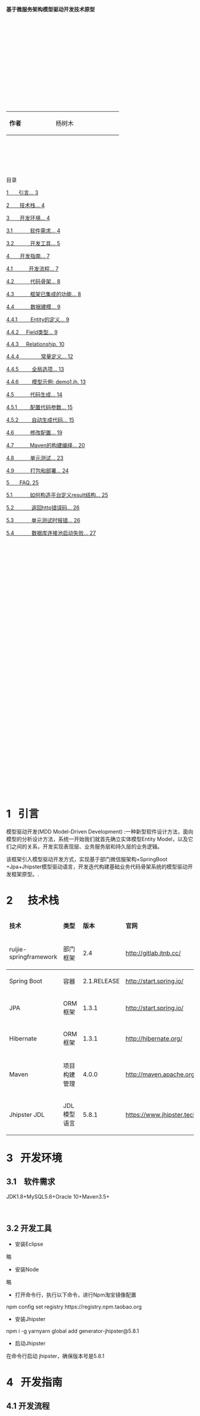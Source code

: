 <html xmlns=http://www.w3.org/1999/xhtml>
<head>   
<meta http-equiv=Content-Type content="text/html;charset=utf-8">

</meta>
</head>

<body>
<p>&nbsp;</p>

<p><strong>&nbsp;</strong></p>
<p><strong>&nbsp;</strong></p>
<p><strong>&nbsp;</strong></p>
<p><strong>&nbsp;</strong></p>
<p><strong>基于微服务架构模型驱动开发技术原型</strong></p>
<p><strong>&nbsp;</strong></p>
<p><strong>&nbsp;</strong></p>
<p><strong>&nbsp;</strong></p>
<p><strong>&nbsp;</strong></p>
<p><strong>&nbsp;</strong></p>
<p><strong>&nbsp;</strong></p>
<p><strong>&nbsp;</strong></p>
<p>&nbsp;</p>
<table>
<tbody>
<tr>
<td width="109">
<p><strong>作者</strong></p>
</td>
<td width="162">
<p>杨树木</p>
</td>
</tr>
</tbody>
</table>
<p>&nbsp;</p>
<p>&nbsp;</p>
<p>&nbsp;</p>
<p>目录</p>
<p><a href="#_Toc5487044">1&nbsp;&nbsp;&nbsp;&nbsp;&nbsp;&nbsp; 引言... 3</a></p>
<p><a href="#_Toc5487045">2&nbsp;&nbsp;&nbsp;&nbsp;&nbsp;&nbsp; 技术栈... 4</a></p>
<p><a href="#_Toc5487046">3&nbsp;&nbsp;&nbsp;&nbsp;&nbsp;&nbsp; 开发环境... 4</a></p>
<p><a href="#_Toc5487047">3.1&nbsp;&nbsp;&nbsp;&nbsp;&nbsp;&nbsp;&nbsp;&nbsp;&nbsp;&nbsp;&nbsp; 软件需求... 4</a></p>
<p><a href="#_Toc5487048">3.2&nbsp;&nbsp;&nbsp;&nbsp;&nbsp;&nbsp;&nbsp;&nbsp;&nbsp;&nbsp; 开发工具... 5</a></p>
<p><a href="#_Toc5487049">4&nbsp;&nbsp;&nbsp;&nbsp;&nbsp;&nbsp; 开发指南... 7</a></p>
<p><a href="#_Toc5487050">4.1&nbsp;&nbsp;&nbsp;&nbsp;&nbsp;&nbsp;&nbsp;&nbsp;&nbsp;&nbsp; 开发流程... 7</a></p>
<p><a href="#_Toc5487051">4.2&nbsp;&nbsp;&nbsp;&nbsp;&nbsp;&nbsp;&nbsp;&nbsp;&nbsp;&nbsp; 代码骨架... 8</a></p>
<p><a href="#_Toc5487052">4.3&nbsp;&nbsp;&nbsp;&nbsp;&nbsp;&nbsp;&nbsp;&nbsp;&nbsp;&nbsp; 框架已集成的功能... 8</a></p>
<p><a href="#_Toc5487053">4.4&nbsp;&nbsp;&nbsp;&nbsp;&nbsp;&nbsp;&nbsp;&nbsp;&nbsp;&nbsp; 数据建模... 9</a></p>
<p><a href="#_Toc5487054">4.4.1&nbsp;&nbsp;&nbsp;&nbsp;&nbsp;&nbsp;&nbsp;&nbsp; Entity的定义... 9</a></p>
<p><a href="#_Toc5487055">4.4.2&nbsp;&nbsp;&nbsp;&nbsp; Field类型... 9</a></p>
<p><a href="#_Toc5487056">4.4.3&nbsp;&nbsp;&nbsp;&nbsp; Relationship. 10</a></p>
<p><a href="#_Toc5487057">4.4.4&nbsp;&nbsp;&nbsp;&nbsp;&nbsp;&nbsp;&nbsp;&nbsp;&nbsp;&nbsp;&nbsp;&nbsp;&nbsp;&nbsp; 常量定义... 12</a></p>
<p><a href="#_Toc5487058">4.4.5&nbsp;&nbsp;&nbsp;&nbsp;&nbsp;&nbsp;&nbsp;&nbsp; 全局选项... 13</a></p>
<p><a href="#_Toc5487059">4.4.6&nbsp;&nbsp;&nbsp;&nbsp;&nbsp;&nbsp;&nbsp;&nbsp; 模型示例: demo1.jh. 13</a></p>
<p><a href="#_Toc5487060">4.5&nbsp;&nbsp;&nbsp;&nbsp;&nbsp;&nbsp;&nbsp;&nbsp;&nbsp;&nbsp; 代码生成... 14</a></p>
<p><a href="#_Toc5487061">4.5.1&nbsp;&nbsp;&nbsp;&nbsp;&nbsp;&nbsp;&nbsp;&nbsp; 配置代码参数... 15</a></p>
<p><a href="#_Toc5487062">4.5.2&nbsp;&nbsp;&nbsp;&nbsp;&nbsp;&nbsp;&nbsp;&nbsp; 自动生成代码... 15</a></p>
<p><a href="#_Toc5487063">4.6&nbsp;&nbsp;&nbsp;&nbsp;&nbsp;&nbsp;&nbsp;&nbsp;&nbsp;&nbsp; 修改配置... 19</a></p>
<p><a href="#_Toc5487064">4.7&nbsp;&nbsp;&nbsp;&nbsp;&nbsp;&nbsp;&nbsp;&nbsp;&nbsp;&nbsp; Maven的构建编绎... 20</a></p>
<p><a href="#_Toc5487065">4.8&nbsp;&nbsp;&nbsp;&nbsp;&nbsp;&nbsp;&nbsp;&nbsp;&nbsp;&nbsp; 单元测试... 23</a></p>
<p><a href="#_Toc5487066">4.9&nbsp;&nbsp;&nbsp;&nbsp;&nbsp;&nbsp;&nbsp;&nbsp;&nbsp;&nbsp; 打包和部署... 24</a></p>
<p><a href="#_Toc5487067">5&nbsp;&nbsp;&nbsp;&nbsp;&nbsp;&nbsp; FAQ. 25</a></p>
<p><a href="#_Toc5487068">5.1&nbsp;&nbsp;&nbsp;&nbsp;&nbsp;&nbsp;&nbsp;&nbsp;&nbsp;&nbsp;&nbsp; 如何构造平台定义result结构... 25</a></p>
<p><a href="#_Toc5487069">5.2&nbsp;&nbsp;&nbsp;&nbsp;&nbsp;&nbsp;&nbsp;&nbsp;&nbsp;&nbsp;&nbsp; 返回http错误码... 26</a></p>
<p><a href="#_Toc5487070">5.3&nbsp;&nbsp;&nbsp;&nbsp;&nbsp;&nbsp;&nbsp;&nbsp;&nbsp;&nbsp;&nbsp; 单元测试时报错... 26</a></p>
<p><a href="#_Toc5487071">5.4&nbsp;&nbsp;&nbsp;&nbsp;&nbsp;&nbsp;&nbsp;&nbsp;&nbsp;&nbsp;&nbsp; 数据库连接池启动失败... 27</a></p>
<p><strong>&nbsp;</strong></p>
<p><strong>&nbsp;</strong></p>
<p><strong>&nbsp;</strong></p>
<p><strong>&nbsp;</strong></p>
<p><strong>&nbsp;</strong></p>
<p>&nbsp;</p>
<p>&nbsp;</p>
<p>&nbsp;</p>
<p>&nbsp;</p>
<p>&nbsp;</p>
<p>&nbsp;</p>
<p>&nbsp;</p>
<p>&nbsp;</p>
<p>&nbsp;</p>
<p>&nbsp;</p>
<p>&nbsp;</p>
<p>&nbsp;</p>
<p>&nbsp;</p>
<p>&nbsp;</p>
<p>&nbsp;</p>
<p>&nbsp;</p>
<p>&nbsp;</p>
<h1><a name="_Toc5487044"></a>1&nbsp;&nbsp; 引言</h1>
<p>模型驱动开发(MDD Model-Driven Development) :一种新型软件设计方法，面向模型的分析设计方法，系统一开始我们就首先确立实体模型Entity Model，以及它们之间的关系，开发实现表现层、业务服务层和持久层的业务逻辑。</p>
<p>该框架引入模型驱动开发方式，实现基于部门微信服架构+SpringBoot +Jpa+Jhipster模型驱动语言，开发迭代构建基础业务代码骨架系统的模型驱动开发框架原型。.</p>
<h1><a name="_Toc5487045"></a>2&nbsp;&nbsp;&nbsp;&nbsp;&nbsp; 技术栈</h1>
<table width="671">
<thead>
<tr>
<td width="151">
<p><strong>技术</strong></p>
</td>
<td>
<p><strong>类型</strong></p>
</td>
<td>
<p><strong>版本</strong></p>
</td>
<td>
<p><strong>官网</strong></p>
</td>
</tr>
<tr>
<td width="151">
<p>ruijie-springframework</p>
</td>
<td>
<p>部门框架</p>
</td>
<td>
<p>2.4</p>
</td>
<td>
<p><a href="http://start.spring.io/">http://gitlab.itnb.cc/</a></p>
</td>
</tr>
</thead>
<tbody>
<tr>
<td width="151">
<p>Spring Boot</p>
</td>
<td>
<p>容器</p>
</td>
<td>
<p>2.1.RELEASE</p>
</td>
<td>
<p><a href="http://start.spring.io/">http://start.spring.io/</a></p>
</td>
</tr>
<tr>
<td width="151">
<p>JPA</p>
</td>
<td>
<p>ORM框架</p>
</td>
<td>
<p>1.3.1</p>
</td>
<td>
<p><a href="http://start.spring.io/">http://start.spring.io/</a></p>
</td>
</tr>
<tr>
<td width="151">
<p>Hibernate</p>
</td>
<td>
<p>ORM框架</p>
</td>
<td>
<p>1.3.1</p>
</td>
<td>
<p><a href="http://hibernate.org/">http://hibernate.org/</a></p>
</td>
</tr>
<tr>
<td width="151">
<p>Maven</p>
</td>
<td>
<p>项目构建管理</p>
</td>
<td>
<p>4.0.0</p>
</td>
<td>
<p><a href="http://maven.apache.org/">http://maven.apache.org</a></p>
</td>
</tr>
<tr>
<td width="151">
<p>Jhipster JDL</p>
</td>
<td>
<p>JDL模型语言</p>
</td>
<td>
<p>5.8.1</p>
</td>
<td>
<p><a href="https://www.jhipster.tech/">https://www.jhipster.tech/</a></p>
</td>
</tr>
</tbody>
</table>
<h1><a name="_Toc5487046"></a>3&nbsp;&nbsp; 开发环境</h1>
<h2><a name="_Toc5487047"></a>3.1&nbsp;&nbsp;&nbsp; 软件需求</h2>
<p>JDK1.8+MySQL5.6+Oracle 10+Maven3.5+</p>
<p>&nbsp;</p>
<h2><a name="_Toc5487048"></a><a name="_Toc480875847"></a><a name="_Toc467684223"></a>3.2 开发工具</h2>
<ul>
<li>安装Eclipse</li>
</ul>
<p>略</p>
<ul>
<li>安装Node</li>
</ul>
<p>略</p>
<ul>
<li>打开命令行，执行以下命令，进行Npm淘宝镜像配置</li>
</ul>
<p>npm config set registry https://registry.npm.taobao.org</p>
<ul>
<li>安装Jhipster</li>
</ul>
<p>npm i -g yarnyarn global add generator-jhipster@5.8.1</p>
<ul>
<li>启动Jhipster</li>
</ul>
<p>在命令行启动 jhipster，确保版本号是5.8.1</p>
<h1><a name="_Toc5487049"></a>4&nbsp;&nbsp; 开发指南</h1>
<h2><a name="_Toc5487050"></a>4.1 开发流程</h2>
<p>&nbsp;</p>
<p>&nbsp;&nbsp;&nbsp; 微服务平台除了引入成熟的技术栈，同时也将目前微服务社区的模型驱动代码生成方案引入到项目中，提高开发效率，降低开发成本，同时减轻开发人员的重复工作。上图中蓝色的部分是可以按照平台开发的指引自动构建完成。</p>
<ol>
<li>代码骨架：基于Spring Boot的单体服务架构</li>
<li>数据建模：基于JDL语法，模型驱动开发</li>
<li>生成代码：应用建模文件，生成SSH的业务代码</li>
<li>修改配置：针对不同的环境修改配置文件，连接基础服务</li>
<li>CRUD测试：使用Junit单元测试测试所有的接口</li>
<li>业务开发：在上述工作完成的基础上，开发人员可以着手开始业务开发</li>
<li>单元测试：业务开发的同时通过单元测试可以本地完成功能测试</li>
<li>打包部署：平台提供基于maven Jar打包部署方案</li>
</ol>
<p>对于1-6的步骤，可以通过模型驱动指引快速的得到一个包含所有领域对象CRUD功能、包括单元测试在内的代码。</p>
<h2><a name="_Toc5487051"></a>4.2 代码骨架</h2>
<p>微服务骨架的生成依赖于generator-jhipster，下载骨架地址</p>
<p>部门gitlab: 地址：<a href="http://gitlab.itnb.cc/">http://gitlab.itnb.cc/</a></p>
<p>实际项目直接修改将骨架的项目名和包名为实际的项目,可以批量替换骨架的appdemo名称为实际项目名称即可.</p>
<h2><a name="_Toc5487052"></a><a name="_Toc5301284"></a>4.3 框架已集成的功能</h2>
<p>微服务模型驱动骨架已完成功能集成如下:</p>
<ul>
<li>支持模型JDL建模,自动构造生成业务逻辑代码</li>
<li>支持集成部门功能组件ruijie-springframework,单点登陆验证,微服务网关注册等</li>
<li>支持数据基础操作增删改查询CRUD</li>
<li>支持单元测试CRUD</li>
<li>支持数据业务层标准接口实现定义,数据分层</li>
<li>接口数据DTO封装</li>
<li>支持数据分页查询</li>
<li>支持标准Http状态返回码</li>
<li>支持部门Result结构自己定义返回</li>
</ul>
<h2><a name="_Toc5487053"></a>4.4 数据建模</h2>
<p>业务建模是骨架开发基础，以下描述一个数据模型建型具体过程相关开发过程.</p>
<h3><a name="_Toc5487054"></a>4.4.1&nbsp; Entity的定义</h3>
<p>entity &lt;entity name&gt; {</p>
<p>&nbsp; &lt;field name&gt; &lt;type&gt; [&lt;validation&gt;*]</p>
<p>}</p>
<p>&nbsp;&nbsp;&nbsp; &lt;entity name&gt;&nbsp; 是指 Entity 的名称</p>
<p>&nbsp;&nbsp;&nbsp; &lt;field name&gt;&nbsp; 是指字段的名称</p>
<p>&nbsp;&nbsp;&nbsp; &lt;type&gt; 是指JHipster支持的字段类型</p>
<p>&nbsp;&nbsp;&nbsp; &lt;validation&gt; 字段的校验规范，可选输入。</p>
<ul>
<li>一个简单的示例</li>
</ul>
<p>entity D {</p>
<p>&nbsp; lastname String required,</p>
<p>&nbsp; firstname String required,</p>
<p>&nbsp; address String required maxlength(100),</p>
<p>&nbsp; age Integer required min(18)</p>
<p>}</p>
<h3><a name="_Toc5487055"></a>4.4.2&nbsp;&nbsp;&nbsp;&nbsp; Field类型</h3>
<p>Field类型、Java类型、数据库类型的对应关系</p>
<table>
<tbody>
<tr>
<td width="105">
<p>Jhipster类型</p>
</td>
<td width="105">
<p>Java类型</p>
</td>
<td width="102">
<p>CockRoach</p>
<p>数据库类型</p>
</td>
<td width="213">
<p>支持的校验规则</p>
</td>
</tr>
<tr>
<td width="105">
<p>Integer</p>
</td>
<td width="105">
<p>Integer</p>
</td>
<td width="102">
<p>INT</p>
</td>
<td width="213">
<p>required, min, max</p>
</td>
</tr>
<tr>
<td width="105">
<p>Long</p>
</td>
<td width="105">
<p>Long</p>
</td>
<td width="102">
<p>BIGINT</p>
</td>
<td width="213">
<p>required, min, max</p>
</td>
</tr>
<tr>
<td width="105">
<p>BigDecimal</p>
</td>
<td width="105">
<p>BigDecimal</p>
</td>
<td width="102">
<p>DECIMAL(10,2)</p>
</td>
<td width="213">
<p>required, min, max</p>
</td>
</tr>
<tr>
<td width="105">
<p>Float</p>
</td>
<td width="105">
<p>Float</p>
</td>
<td width="102">
<p>REAL</p>
</td>
<td width="213">
<p>required, min, max</p>
</td>
</tr>
<tr>
<td width="105">
<p>Double</p>
</td>
<td width="105">
<p>Double</p>
</td>
<td width="102">
<p>DOUBLE PRECISION</p>
</td>
<td width="213">
<p>required, min, max</p>
</td>
</tr>
<tr>
<td width="105">
<p>Boolean</p>
</td>
<td width="105">
<p>Boolean</p>
</td>
<td width="102">
<p>BOOL</p>
</td>
<td width="213">
<p>required</p>
</td>
</tr>
<tr>
<td width="105">
<p>String</p>
</td>
<td width="105">
<p>String</p>
</td>
<td width="102">
<p>STRING</p>
</td>
<td width="213">
<p>required, minlength, maxlength, pattern</p>
</td>
</tr>
<tr>
<td width="105">
<p>LocalDate</p>
</td>
<td width="105">
<p>LocalDate</p>
</td>
<td width="102">
<p>DATE</p>
</td>
<td width="213">
<p>required</p>
</td>
</tr>
<tr>
<td width="105">
<p>ZonedDateTime</p>
</td>
<td width="105">
<p>ZonedDateTime</p>
</td>
<td width="102">
<p>TIMESTAMP</p>
</td>
<td width="213">
<p>required</p>
</td>
</tr>
<tr>
<td width="105">
<p>Instant</p>
</td>
<td width="105">
<p>Instant</p>
</td>
<td width="102">
<p>TIMESTAMP</p>
</td>
<td width="213">
<p>required</p>
</td>
</tr>
<tr>
<td width="105">
<p>TextBlob</p>
</td>
<td width="105">
<p>String</p>
</td>
<td width="102">
<p>STRING</p>
</td>
<td width="213">
<p>required</p>
</td>
</tr>
</tbody>
</table>
<h3><a name="_Toc5487056"></a>4.4.3&nbsp;&nbsp;&nbsp;&nbsp; Relationship</h3>
<ul>
<li>Relationship的定义格式</li>
</ul>
<p>relationship (OneToMany | ManyToOne | OneToOne | ManyToMany) {</p>
<p>&nbsp; &lt;from entity&gt;[{&lt;relationship name&gt;[(&lt;display field&gt;)]}] to &lt;to entity&gt;[{&lt;relationship name&gt;[(&lt;display field&gt;)]}]</p>
<p>}</p>
<ul>
<li>可以定义的类型包括 (OneToMany | ManyToOne| OneToOne | ManyToMany)，这些类型和Hibernate中的定义一致。</li>
<li>One-to-One (双向关联)</li>
</ul>
<p>entity Driver</p>
<p>entity Car</p>
<p>relationship OneToOne {</p>
<p>&nbsp; Car{driver} to Driver{car}</p>
<p>}</p>
<ul>
<li>One-to-One (单向关联)</li>
</ul>
<p>entity Citizen</p>
<p>entity Passport</p>
<p>relationship OneToOne {</p>
<p>&nbsp; Citizen{passport} to Passport</p>
<p>}</p>
<ul>
<li>One-to-Many (双向关联)</li>
</ul>
<p>entity Owner</p>
<p>entity Car</p>
<p>relationship OneToMany {</p>
<p>&nbsp; Owner{car} to Car{owner}</p>
<p>}</p>
<ul>
<li>One-to-Many (单向关联)</li>
</ul>
<p>entity Owner</p>
<p>entity Car</p>
<p>relationship ManyToOne {</p>
<p>&nbsp; Car{owner} to Owner</p>
<p>}</p>
<ul>
<li>Many-To-One</li>
</ul>
<p>entity Owner</p>
<p>entity Car</p>
<p>relationship ManyToOne {</p>
<p>&nbsp; Car{owner} to Owner</p>
<p>}</p>
<ul>
<li>Many-To-Many</li>
</ul>
<p>entity Driver</p>
<p>entity Car</p>
<p>relationship ManyToMany {</p>
<p>&nbsp; Car{driver} to Driver{car}</p>
<p>}</p>
<ul>
<li>不建议使用ManyToMany，建议使用两个ManyToOne的关联来表达，以保持良好的扩展性</li>
<li>&lt;from entity&gt; 是关联的源Entity</li>
<li>&lt;to entity&gt; 是关联的目标Entity</li>
<li>&lt;relationship name&gt; 是指当前Entity对目标Entity关联关系挂有时命名，</li>
<li>&lt;display field&gt; 通常用于定义Entity除了代理主键外的关键标识字段，默认值为ID。这个设置会为DTO增加一个用于友好显示的字段</li>
<li>required 表示该关联关系是否必须</li>
<li>以下是一个简单的示例，Relationship的关系会应用于生成Liquibase的外键约束，生成符合Hibernate规范的Domain对象关联关系。</li>
</ul>
<p>entity Book</p>
<p>entity Author {</p>
<p>&nbsp; name String required</p>
<p>}</p>
<p>relationship OneToMany {</p>
<p>&nbsp; Author{book} to Book{writer(name) required}</p>
<p>}</p>
<h3><a name="_Toc5487057"></a>4.4.4&nbsp;&nbsp;&nbsp;&nbsp; 常量定义</h3>
<p>DEFAULT_MIN_LENGTH = 1</p>
<p>DEFAULT_MAX_LENGTH = 42</p>
<p>DEFAULT_MIN_BYTES = 20</p>
<p>DEFAULT_MAX_BYTES = 40</p>
<p>DEFAULT_MIN = 0</p>
<p>DEFAULT_MAX = 41</p>
<p>&nbsp;</p>
<p>entity A {</p>
<p>&nbsp; name String minlength(DEFAULT_MIN_LENGTH) maxlength(DEFAULT_MAX_LENGTH)</p>
<p>&nbsp; content TextBlob minbytes(DEFAULT_MIN_BYTES) maxbytes(DEFAULT_MAX_BYTES)</p>
<p>&nbsp; count Integer min(DEFAULT_MIN) max(DEFAULT_MAX)</p>
<p>}</p>
<h3><a name="_Toc5487058"></a>4.4.5&nbsp; 全局选项</h3>
<p>当前规范约定全局选项统一使用此配置，禁止修改</p>
<p>paginate * with pagination</p>
<p>service * with serviceImpl</p>
<p>dto * with mapstruct</p>
<h3><a name="_Toc5487059"></a>4.4.6&nbsp; 模型示例: demo1.jh</h3>
<p>entity Customer {</p>
<p>firstName String required minlength(1) maxlength(20),</p>
<p>&nbsp;&nbsp;&nbsp; lastName String required minlength(1) maxlength(20),</p>
<p>&nbsp;&nbsp;&nbsp; age Integer required min(0) max(200),</p>
<p>&nbsp;&nbsp;&nbsp; active Boolean required,</p>
<p>&nbsp;&nbsp;&nbsp; emailAddress String required minlength(1) maxlength(100),</p>
<p>&nbsp;&nbsp;&nbsp; dateOfBirth Instant,</p>
<p>&nbsp;&nbsp;&nbsp; country String required minlength(1) maxlength(20),</p>
<p>&nbsp;&nbsp;&nbsp; city String required minlength(1) maxlength(20),</p>
<p>&nbsp;&nbsp;&nbsp; street String required minlength(1) maxlength(200),</p>
<p>}</p>
<p>&nbsp;</p>
<p>entity Product {</p>
<p>&nbsp;&nbsp;&nbsp; code String required minlength(1) maxlength(50),</p>
<p>&nbsp;&nbsp;&nbsp; shortName String required minlength(1) maxlength(50),</p>
<p>&nbsp;&nbsp;&nbsp; longName String required minlength(1) maxlength(200),</p>
<p>&nbsp;&nbsp;&nbsp; description String required minlength(1) maxlength(200)</p>
<p>}</p>
<p>entity CustomerProduct {</p>
<p>&nbsp;&nbsp;&nbsp; amount Integer</p>
<p>}</p>
<p>relationship ManyToOne {</p>
<p>&nbsp;&nbsp;&nbsp; Customer{manager(emailAddress)} to Customer</p>
<p>}</p>
<p>relationship ManyToOne {</p>
<p>&nbsp;&nbsp;&nbsp; CustomerProduct{customer(emailAddress)} to Customer,</p>
<p>&nbsp;&nbsp;&nbsp; CustomerProduct{product(code)} to Product</p>
<p>}</p>
<p>paginate * with pagination</p>
<p>service * with serviceImpl</p>
<p>dto * with mapstruct</p>
<h2><a name="_Toc5487060"></a>4.5 代码生成</h2>
<p>在项目根文件夹（即pom.xml所在的文件夹）,执行如下操作.</p>
<h3><a name="_Toc5487061"></a>4.5.1&nbsp; 配置代码参数</h3>
<p>如果第一次生成，可以修改<strong>.yo-rc.json</strong>代码生成项目包名和项目名。</p>
<h3><a name="_Toc5487062"></a>4.5.2&nbsp; 自动生成代码</h3>
<p>使用命令行 jhipster import-jdl xxx.jh生成代码</p>
<p>一个Entity对应的代码文件包括：</p>
<ul>
<li>src\main\java\cn\com\ruijie\it\demo1\domain\CustomerProduct.java</li>
</ul>
<p>&nbsp;</p>
<ul>
<li>src\main\java\cn\com\ruijie\it\demo1\repository\CustomerProductRepository.java</li>
</ul>
<p>&nbsp;</p>
<ul>
<li>src\main\java\cn\com\ruijie\it\demo1\web\rest\CustomerProductResource.java</li>
</ul>
<p>&nbsp;</p>
<ul>
<li>src\main\java\cn\com\ruijie\it\demo1\service\CustomerProductService.java</li>
</ul>
<p>&nbsp;</p>
<ul>
<li>src\main\java\cn\com\ruijie\it\demo1\service\impl\CustomerProductServiceImpl.java</li>
</ul>
<p>&nbsp;</p>
<ul>
<li>src\main\java\cn\com\ruijie\it\demo1\service\dto\CustomerProductDTO.java</li>
</ul>
<p>&nbsp;</p>
<ul>
<li>src\main\java\cn\com\ruijie\it\demo1\service\mapper\CustomerProductMapper.java</li>
</ul>
<p>&nbsp;</p>
<ul>
<li>src\test\java\cn\com\ruijie\it\demo1\web\rest\CustomerProductResourceIntTest.java</li>
</ul>
<h2><a name="_Toc5487063"></a>4.6 修改配置</h2>
<p>修改的配置包括 application.properties 和 application-uat.properties，application-pro.properties配置数据库的地址。</p>
<p>log4j2.xml配置日志，默认北京的日志框架配置kafka的话，会同时写入日志到统一服务器。</p>
<p>application.properties配置：</p>
<p>&nbsp;</p>
<h2><a name="_Toc5487064"></a>4.7 Maven的构建编绎</h2>
<p>下载的代码骨架，只有包含骨架的源码，因此在执行单元测试或启动项目之前，一定要先进行Maven构建编绎，生成依赖包。</p>
<p>从左侧项目视图，在项目上，使用鼠标右键，选择Run As-&gt;Maven build</p>
<p>第一次会显示，如下界面：</p>
<p>填写说明如下：</p>
<p>Name：Package</p>
<p>Base directory：${selected_resource_loc}</p>
<p>Goals：clean install -DskipTests -Dcheckstyle.skip</p>
<p>点击Apply，然后点击Run，执行打包，打包成功后，可以在项目子目录target找到打包文件</p>
<h2><a name="_Toc5487065"></a>4.8 单元测试</h2>
<p>项目编绎成功后，可以左侧项目视图，右键菜单，执行单元测试： ，在项目上，使用鼠标右键，选择Run As-&gt;JUnit test</p>
<h2><a name="_Toc5487066"></a>4.9 打包和部署</h2>
<p>通过maven管理打包发布。</p>
<ul>
<li>使用命令 mvn clean package 或者使用IDE的菜单，如果要跳过单元测试则加上参数 &ndash;DskipTests</li>
</ul>
<p>和Maven的构建编绎是一样的。都是生成jar包。</p>
<ul>
<li>使用 java -jar appdemo-sevice-1.0-SNAPSHOT.jar 运行部署包</li>
</ul>
<p>如果端口冲突则可以加上参数&nbsp; --server.port=xxxxx</p>
<p>&nbsp;</p>
<ul>
<li>使用浏览器访问</li>
<li><a href="http://localhost:8990/api/my-addresses?page=0&amp;size=20&amp;sort=id,asc">http://localhost:8990/api/my-addresses?page=0&amp;size=20&amp;sort=id,asc</a></li>
</ul>
<p>对外rest接口，返回200就是成功。</p>
<p>&nbsp;</p>
<h1><a name="_Toc5487067"></a>5&nbsp;&nbsp; FAQ</h1>
<h2><a name="_Toc5487068"></a>5.1&nbsp; 如何构造平台定义result结构</h2>
<p><strong>【问题现象】返回如下平台结构</strong></p>
<p>{<br /> &nbsp;&nbsp;&nbsp;"status":"200",<br /> &nbsp;&nbsp;&nbsp;"err":"",<br /> &nbsp;&nbsp;&nbsp;data:null<br /> }</p>
<p><strong>【解决方案】</strong></p>
<p>开发人员只需要在直接在rest返回输出时，定义返回result即可</p>
<h2><a name="_Toc5487069"></a>5.2&nbsp; 返回http错误码</h2>
<p><strong>【问题现象】</strong></p>
<p><strong>返回http状态码</strong></p>
<p><strong>【解决方案】</strong></p>
<p>骨架已集成，http返回错误码，只需要AppCode定义如下：</p>
<p><strong>public</strong> <strong>static</strong> <strong>final</strong> AppDemoAppCode <strong><em>INPUT_NULL</em></strong> = <strong>new</strong> AppDemoAppCode(HttpStatus.<strong><em>BAD_REQUEST</em></strong>, "请求参数为空", "input is null",</p>
<p>&nbsp;&nbsp;&nbsp;&nbsp;&nbsp;&nbsp;&nbsp;&nbsp;&nbsp;&nbsp;&nbsp; "001");</p>
<p>&nbsp;</p>
<p>Rest层直接使用：</p>
<p>&nbsp;if (myAddressDTO.getId() == null) {</p>
<p>&nbsp;&nbsp;&nbsp;&nbsp;&nbsp;&nbsp;&nbsp;&nbsp;&nbsp;&nbsp;&nbsp; throw AppDemoAppCode.INPUT_NULL.toMsfException();</p>
<p>&nbsp;}</p>
<h2><a name="_Toc5487070"></a>5.3&nbsp; 单元测试时报错</h2>
<p><strong>【问题现象】</strong></p>
<p>&nbsp;java.lang.IllegalStateException: Failed to load ApplicationContext</p>
<p>&nbsp;&nbsp;&nbsp; at org.springframework.test.context.cache.DefaultCacheAwareContextLoaderDelegate.loadContext(DefaultCacheAwareContextLoaderDelegate.java:125)</p>
<p>&nbsp;&nbsp;&nbsp; at org.springframework.test.context.support.DefaultTestContext.getApplicationContext(DefaultTestContext.java:108)</p>
<p>&nbsp;&nbsp;&nbsp; at org.springframework.test.context.web.ServletTestExecutionListener.setUpRequestContextIfNecessary(ServletTestExecutionListener.java:190) R)]</p>
<p>&nbsp;</p>
<p><strong>【解决方案】</strong></p>
<p><strong>先maven构造build编绎项目，再执行单元测试。</strong></p>
<h2><a name="_Toc5487071"></a>5.4&nbsp; 数据库连接池启动失败</h2>
<p><strong>【问题现象】</strong></p>
<p><strong>数据库连接池,依赖北京单点登陆组件,未配置环境变量,则会启动失败</strong></p>
<p><strong>【解决方案】</strong></p>
<p>配置环境变量，env后，再运行，如果还是不生效，有些环境需要重启电脑。</p>
<p>&nbsp;</p>

</body>
</html>
